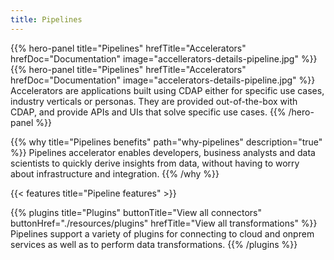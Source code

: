 ```yaml
---
title: Pipelines
---
```


{{% hero-panel title="Pipelines" 
               hrefTitle="Accelerators" 
               hrefDoc="Documentation" 
               image="accellerators-details-pipeline.jpg" %}}
{{% hero-panel title="Pipelines" hrefTitle="Accelerators" hrefDoc="Documentation" image="accelerators-details-pipeline.jpg" %}}
Accelerators are applications built using CDAP either for specific use cases, industry verticals or personas.
They are provided out-of-the-box with CDAP, and provide APIs and UIs that solve specific use cases.
{{% /hero-panel %}}

{{% why title="Pipelines benefits" path="why-pipelines" description="true" %}}
Pipelines accelerator enables developers, business analysts and data scientists to quickly derive insights from data,
without having to worry about infrastructure and integration.
{{% /why %}}

{{< features title="Pipeline features" >}}

{{% plugins title="Plugins" 
            buttonTitle="View all connectors" 
            buttonHref="./resources/plugins" 
            hrefTitle="View all transformations" %}}
Pipelines support a variety of plugins for connecting to cloud and onprem services as well as to perform data transformations. 
{{% /plugins %}}
